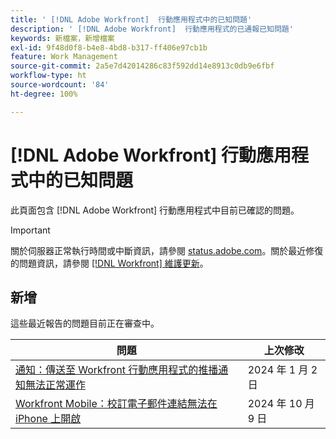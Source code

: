 ```yaml
---
title: ' [!DNL Adobe Workfront]  行動應用程式中的已知問題'
description: ' [!DNL Adobe Workfront]  行動應用程式的已通報已知問題'
keywords: 新檔案，新增檔案
exl-id: 9f48d0f8-b4e8-4bd8-b317-ff406e97cb1b
feature: Work Management
source-git-commit: 2a5e7d42014286c83f592dd14e8913c0db9e6fbf
workflow-type: ht
source-wordcount: '84'
ht-degree: 100%

---
```


# [!DNL Adobe Workfront] 行動應用程式中的已知問題

此頁面包含 [!DNL Adobe Workfront] 行動應用程式中目前已確認的問題。

>[!IMPORTANT]
>
>關於伺服器正常執行時間或中斷資訊，請參閱 [status.adobe.com](https://status.adobe.com)。關於最近修復的問題資訊，請參閱 [[!DNL Workfront] 維護更新](../maintenance/current-updates.md)。

<!--**There are currently no known issues for [!DNL Workfront Mobile]**-->

## 新增

這些最近報告的問題目前正在審查中。

| **問題** | **上次修改** |
| -----------------------------------------------------------------| ----------------- |
| [通知：傳送至 Workfront 行動應用程式的推播通知無法正常運作](known-issues-workfront/wf-notifications-push-to-mobile-not-working.md) | 2024 年 1 月 2 日 |
| [Workfront Mobile：校訂電子郵件連結無法在 iPhone 上開啟](known-issues-workfront/wf-mobile-proof-email-link-wont-open.md) | 2024 年 10 月 9 日 |

<!--
## Current Issues

|Issue  |Last Modified   | 
|---|---|
|Issue text  | YYYY/MM/DD  | 
-->
